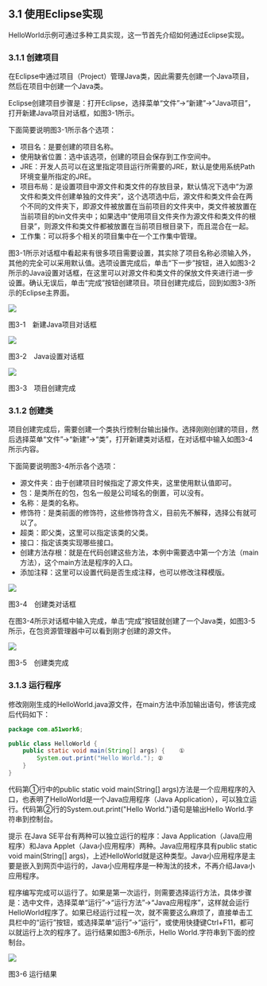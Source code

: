 ## 3.1 使用Eclipse实现

HelloWorld示例可通过多种工具实现，这一节首先介绍如何通过Eclipse实现。

### 3.1.1 创建项目

在Eclipse中通过项目（Project）管理Java类，因此需要先创建一个Java项目，然后在项目中创建一个Java类。

Eclipse创建项目步骤是：打开Eclipse，选择菜单“文件”→“新建”→“Java项目”，打开新建Java项目对话框，如图3-1所示。

下面简要说明图3-1所示各个选项：

*   项目名：是要创建的项目名称。
*   使用缺省位置：选中该选项，创建的项目会保存到工作空间中。
*   JRE：开发人员可以在这里指定项目运行所需要的JRE，默认是使用系统Path环境变量所指定的JRE。
*   项目布局：是设置项目中源文件和类文件的存放目录，默认情况下选中“为源文件和类文件创建单独的文件夹”，这个选项选中后，源文件和类文件会在两个不同的文件夹下，即源文件被放置在当前项目的文件夹中，类文件被放置在当前项目的bin文件夹中；如果选中“使用项目文件夹作为源文件和类文件的根目录”，则源文件和类文件都被放置在当前项目根目录下，而且混合在一起。
*   工作集：可以将多个相关的项目集中在一个工作集中管理。

图3-1所示对话框中看起来有很多项目需要设置，其实除了项目名称必须输入外，其他的完全可以采用默认值。选项设置完成后，单击“下一步”按钮，进入如图3-2所示的Java设置对话框，在这里可以对源文件和类文件的保放文件夹进行进一步设置。确认无误后，单击“完成”按钮创建项目。项目创建完成后，回到如图3-3所示的Eclipse主界面。

![](../assets/3-1.jpg)

图3-1　新建Java项目对话框

![](../assets/3-2.jpg)

图3-2　Java设置对话框

![](../assets/3-3.jpg)

图3-3　项目创建完成

### 3.1.2 创建类

项目创建完成后，需要创建一个类执行控制台输出操作。选择刚刚创建的项目，然后选择菜单“文件”→“新建”→“类”，打开新建类对话框，在对话框中输入如图3-4所示内容。

下面简要说明图3-4所示各个选项：

*   源文件夹：由于创建项目时候指定了源文件夹，这里使用默认值即可。
*   包：是类所在的包，包名一般是公司域名的倒置，可以没有。
*   名称：是类的名称。
*   修饰符：是类前面的修饰符，这些修饰符含义，目前先不解释，选择公有就可以了。
*   超类：即父类，这里可以指定该类的父类。
*   接口：指定该类实现哪些接口。
*   创建方法存根：就是在代码创建这些方法，本例中需要选中第一个方法（main方法），这个main方法是程序的入口。
*   添加注释：这里可以设置代码是否生成注释，也可以修改注释模版。

![](../assets/3-4.jpg)

图3-4　创建类对话框

在图3-4所示对话框中输入完成，单击“完成”按钮就创建了一个Java类，如图3-5所示，在包资源管理器中可以看到刚才创建的源文件。

![](../assets/3-5.jpg)

图3-5　创建类完成

### 3.1.3 运行程序

修改刚刚生成的HelloWorld.java源文件，在main方法中添加输出语句，修该完成后代码如下：


```java
package com.a51work6;

public class HelloWorld {
	public static void main(String[] args) {	①
		System.out.print("Hello World."); ②
	}
}
```

代码第①行中的public static void main(String[] args)方法是一个应用程序的入口，也表明了HelloWorld是一个Java应用程序（Java Application），可以独立运行。代码第②行的System.out.print(&quot;Hello World.&quot;)语句是输出Hello World.字符串到控制台。

提示 在Java SE平台有两种可以独立运行的程序：Java Application（Java应用程序）和Java Applet（Java小应用程序）两种。Java应用程序具有public static void main(String[] args)，上述HelloWorld就是这种类型。Java小应用程序是主要是嵌入到网页中运行的，Java小应用程序是一种淘汰的技术，不再介绍Java小应用程序。

程序编写完成可以运行了。如果是第一次运行，则需要选择运行方法，具体步骤是：选中文件，选择菜单“运行”→“运行方法”→“Java应用程序”，这样就会运行HelloWorld程序了。如果已经运行过程一次，就不需要这么麻烦了，直接单击工具栏中的“运行”按钮，或选择菜单“运行”→“运行”，或使用快捷键Ctrl+F11，都可以就运行上次的程序了。运行结果如图3-6所示，Hello World.字符串到下面的控制台。

![](../assets/3-6.jpg)

图3-6 运行结果